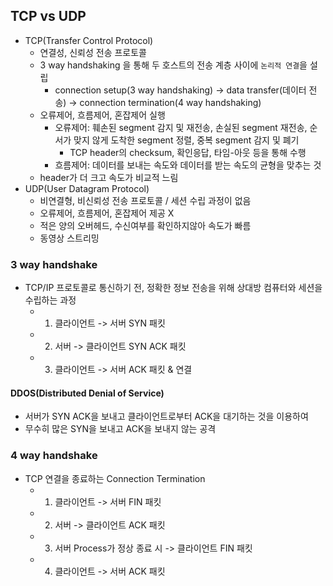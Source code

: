 ## TCP vs UDP
 - TCP(Transfer Control Protocol)
   - 연결성, 신뢰성 전송 프로토콜
   - 3 way handshaking 을 통해 두 호스트의 전송 계층 사이에 `논리적 연결`을 설립
     - connection setup(3 way handshaking) -> data transfer(데이터 전송) -> connection termination(4 way handshaking)
   - 오류제어, 흐름제어, 혼잡제어 실행
       - 오류제어: 훼손된 segment 감지 및 재전송, 손실된 segment 재전송, 순서가 맞지 않게 도착한 segment 정렬, 중복 segment 감지 및 폐기
         - TCP header의 checksum, 확인응답, 타임-아웃 등을 통해 수행
       - 흐름제어: 데이터를 보내는 속도와 데이터를 받는 속도의 균형을 맞추는 것
   - header가 더 크고 속도가 비교적 느림
 - UDP(User Datagram Protocol)
   - 비연결형, 비신뢰성 전송 프로토콜 / 세션 수립 과정이 없음
   - 오류제어, 흐름제어, 혼잡제어 제공 X
   - 적은 양의 오버헤드, 수신여부를 확인하지않아 속도가 빠름
   - 동영상 스트리밍

### 3 way handshake
 - TCP/IP 프로토콜로 통신하기 전, 정확한 정보 전송을 위해 상대방 컴퓨터와 세션을 수립하는 과정
    - 1. 클라이언트 -> 서버 SYN 패킷
    - 2. 서버 -> 클라이언트 SYN ACK 패킷
    - 3. 클라이언트 -> 서버 ACK 패킷 & 연결 

#### DDOS(Distributed Denial of Service)
 - 서버가 SYN ACK을 보내고 클라이언트로부터 ACK을 대기하는 것을 이용하여
 - 무수히 많은 SYN을 보내고 ACK을 보내지 않는 공격

### 4 way handshake
 - TCP 연결을 종료하는 Connection Termination
   - 1. 클라이언트 -> 서버 FIN 패킷
   - 2. 서버 -> 클라이언트 ACK 패킷
   - 3. 서버 Process가 정상 종료 시 -> 클라이언트 FIN 패킷
   - 4. 클라이언트 -> 서버 ACK 패킷
